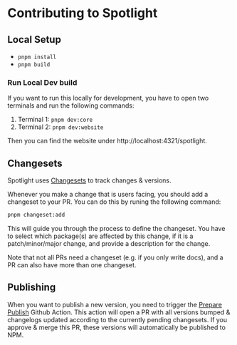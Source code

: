# Contributing to Spotlight

## Local Setup

- `pnpm install`
- `pnpm build`

### Run Local Dev build

If you want to run this locally for development, you have to open two terminals and run the following commands:

1. Terminal 1: `pnpm dev:core`
2. Terminal 2: `pnpm dev:website`

Then you can find the website under http://localhost:4321/spotlight.

## Changesets

Spotlight uses [Changesets](https://github.com/changesets/changesets) to track changes & versions.

Whenever you make a change that is users facing, you should add a changeset to your PR. You can do this by runing the
following command:

```bash
pnpm changeset:add
```

This will guide you through the process to define the changeset. You have to select which package(s) are affected by
this change, if it is a patch/minor/major change, and provide a description for the change.

Note that not all PRs need a changeset (e.g. if you only write docs), and a PR can also have more than one changeset.

## Publishing

When you want to publish a new version, you need to trigger the
[Prepare Publish](https://github.com/getsentry/spotlight/actions/workflows/prepare-publish.yml) Github Action. This
action will open a PR with all versions bumped & changelogs updated according to the currently pending changesets. If
you approve & merge this PR, these versions will automatically be published to NPM.
